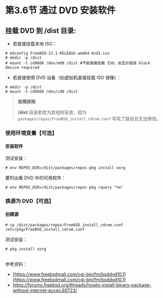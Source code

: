 # 第3.6节 通过 DVD 安装软件


## 挂载 DVD 到 **/dist** 目录:

 - 若直接挂载本地 ISO：

```
# mdconfig FreeBSD-13.1-RELEASE-amd64-dvd1.iso 
# mkdir -p /dist
# mount -t cd9660 /dev/md0 /dist #不能直接挂载 ISO，会显示错误 block device required
```
 
 - 若直接使用 DVD 设备（如虚拟机直接挂载 ISO 镜像）：

```
# mkdir -p /dist
# mount -t cd9660 /dev/cd0 /dist
```

>**故障排除**
>
>**/dist** 目录若改为其他则无效，因为 `packages/repos/FreeBSD_install_cdrom.conf` 写死了路径且无法修改。

### 使用环境变量【可选】
#### 安装软件

测试安装：

```
# env REPOS_DIR=/dist/packages/repos pkg install xorg
```

要列出看 DVD 中的可用软件：

```
# env REPOS_DIR=/dist/packages/repos pkg rquery "%n"
```


### 换源为 DVD【可选】

#### 创建源

```
# cp /dist/packages/repos/FreeBSD_install_cdrom.conf /etc/pkg/FreeBSD_install_cdrom.conf
```

测试安装：

```
# pkg install xorg
```
##

参考资料：

 - [https://www.freebsdmall.com/cgi-bin/fm/bsddvd10.1](https://www.freebsdmall.com/cgi-bin/fm/bsddvd10.1)
 - <https://forums.freebsd.org/threads/howto-install-binary-package-without-internet-acces.60723/>
